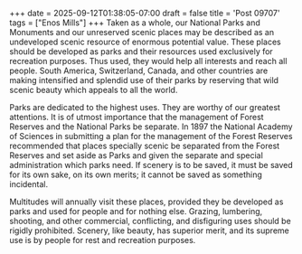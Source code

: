 +++
date = 2025-09-12T01:38:05-07:00
draft = false
title = 'Post 09707'
tags = ["Enos Mills"]
+++
Taken as a whole, our National Parks and Monuments and our unreserved scenic places may be described as an undeveloped scenic resource of enormous potential value. These places should be developed as parks and their resources used exclusively for recreation purposes. Thus used, they would help all interests and reach all people. South America, Switzerland, Canada, and other countries are making intensified and splendid use of their parks by reserving that wild scenic beauty which appeals to all the world.

Parks are dedicated to the highest uses. They are worthy of our greatest attentions. It is of utmost importance that the management of Forest Reserves and the National Parks be separate. In 1897 the National Academy of Sciences in submitting a plan for the management of the Forest Reserves recommended that places specially scenic be separated from the Forest Reserves and set aside as Parks and given the separate and special administration which parks need. If scenery is to be saved, it must be saved for its own sake, on its own merits; it cannot be saved as something incidental.

Multitudes will annually visit these places, provided they be developed as parks and used for people and for nothing else. Grazing, lumbering, shooting, and other commercial, conflicting, and disfiguring uses should be rigidly prohibited. Scenery, like beauty, has superior merit, and its supreme use is by people for rest and recreation purposes.
